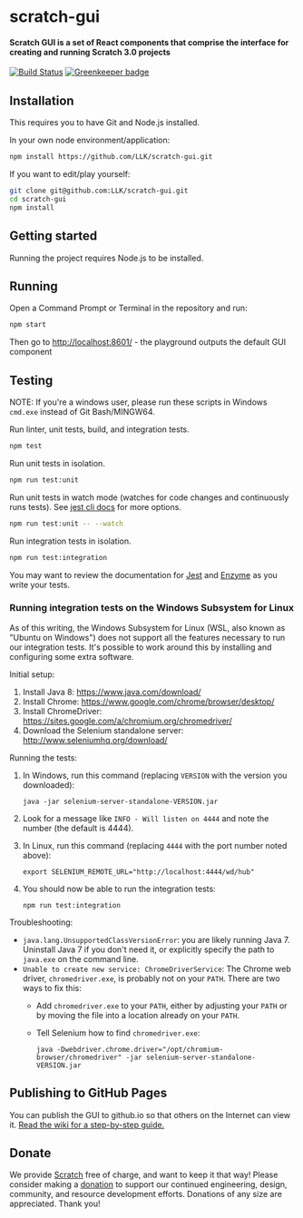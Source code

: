# scratch-gui
#### Scratch GUI is a set of React components that comprise the interface for creating and running Scratch 3.0 projects

[![Build Status](https://travis-ci.com/LLK/scratch-gui.svg?token=Yfq2ryN1BwaxDME69Lnc&branch=master)](https://travis-ci.com/LLK/scratch-gui)
[![Greenkeeper badge](https://badges.greenkeeper.io/LLK/scratch-gui.svg)](https://greenkeeper.io/)

## Installation
This requires you to have Git and Node.js installed.

In your own node environment/application:
```bash
npm install https://github.com/LLK/scratch-gui.git
```
If you want to edit/play yourself:
```bash
git clone git@github.com:LLK/scratch-gui.git
cd scratch-gui
npm install
```

## Getting started
Running the project requires Node.js to be installed.

## Running
Open a Command Prompt or Terminal in the repository and run:
```bash
npm start
```
Then go to [http://localhost:8601/](http://localhost:8601/) - the playground outputs the default GUI component

## Testing
NOTE: If you're a windows user, please run these scripts in Windows `cmd.exe`  instead of Git Bash/MINGW64.

Run linter, unit tests, build, and integration tests.
```bash
npm test
```

Run unit tests in isolation.
```bash
npm run test:unit
```

Run unit tests in watch mode (watches for code changes and continuously runs tests). See [jest cli docs](https://facebook.github.io/jest/docs/en/cli.html#content) for more options.
```bash
npm run test:unit -- --watch
```

Run integration tests in isolation.
```bash
npm run test:integration
```

You may want to review the documentation for [Jest](https://facebook.github.io/jest/docs/en/api.html) and [Enzyme](http://airbnb.io/enzyme/docs/api/) as you write your tests.

### Running integration tests on the Windows Subsystem for Linux

As of this writing, the Windows Subsystem for Linux (WSL, also known as "Ubuntu on Windows") does not support all the features necessary to run our integration tests. It's possible to work around this by installing and configuring some extra software.

Initial setup:
1. Install Java 8: https://www.java.com/download/
2. Install Chrome: https://www.google.com/chrome/browser/desktop/
3. Install ChromeDriver: https://sites.google.com/a/chromium.org/chromedriver/
4. Download the Selenium standalone server: http://www.seleniumhq.org/download/

Running the tests:
1. In Windows, run this command (replacing `VERSION` with the version you downloaded):

   ```java -jar selenium-server-standalone-VERSION.jar```

2. Look for a message like `INFO - Will listen on 4444` and note the number (the default is 4444).
3. In Linux, run this command (replacing `4444` with the port number noted above):

   ```export SELENIUM_REMOTE_URL="http://localhost:4444/wd/hub"```

4. You should now be able to run the integration tests:

   ```npm run test:integration```

Troubleshooting:
- `java.lang.UnsupportedClassVersionError`: you are likely running Java 7. Uninstall Java 7 if you don't need it, or explicitly specify the path to `java.exe` on the command line.
- `Unable to create new service: ChromeDriverService`: The Chrome web driver, `chromedriver.exe`, is probably not on your `PATH`. There are two ways to fix this:
  - Add `chromedriver.exe` to your `PATH`, either by adjusting your `PATH` or by moving the file into a location already on your `PATH`.
  - Tell Selenium how to find `chromedriver.exe`:
  
    ```
    java -Dwebdriver.chrome.driver="/opt/chromium-browser/chromedriver" -jar selenium-server-standalone-VERSION.jar
    ```

## Publishing to GitHub Pages

You can publish the GUI to github.io so that others on the Internet can view it.
[Read the wiki for a step-by-step guide.](https://github.com/LLK/scratch-gui/wiki/Publishing-to-GitHub-Pages)

## Donate
We provide [Scratch](https://scratch.mit.edu) free of charge, and want to keep it that way! Please consider making a [donation](https://secure.donationpay.org/scratchfoundation/) to support our continued engineering, design, community, and resource development efforts. Donations of any size are appreciated. Thank you!
